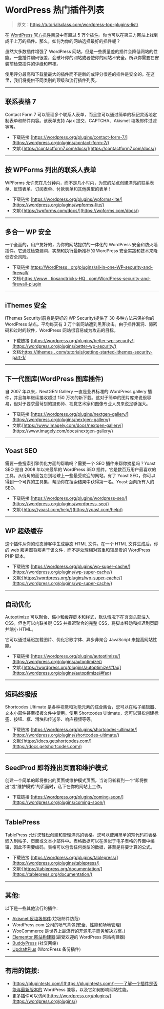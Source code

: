 # WordPress 热门插件列表

> 原文：<https://tutorialsclass.com/wordpress-top-plugins-list/>

在 [WordPress 官方插件目录](https://wordpress.org/plugins/)中有超过 5 万个[插件](https://tutorialsclass.com/wordpress-plugins/)。你也可以在第三方网站上找到成千上万的插件。那么，如何为你的网站选择最好的插件呢？

虽然大多数插件增强了 WordPress 网站，但是一些质量差的插件会降低网站的性能。一些插件编码很差，会破坏你的网站或者使你的网站不安全。所以你需要在安装前检查插件的评级和审核。

使用评分最高和下载量最大的插件而不是新的或评分很差的插件是安全的。在这里，我们将提供不同类别的顶级和流行插件列表。

* * *

## 联系表格 7

Contact Form 7 可以管理多个联系人表单，而且您可以通过简单的标记灵活地定制表单和邮件内容。该表单支持 Ajax 提交、CAPTCHA、Akismet 垃圾邮件过滤等等。

*   下载链接:[https://wordpress.org/plugins/contact-form-7/](https://wordpress.org/plugins/contact-form-7/)
*   文献:[https://contactform7.com/docs/](https://contactform7.com/docs/)

* * *

## 按 WPForms 列出的联系人表单

WPForms 允许您在几分钟内，而不是几小时内，为您的站点创建漂亮的联系表单、反馈表单、订阅表单、付款表单和其他类型的表单！

*   下载链接:[https://wordpress.org/plugins/wpforms-lite/](https://wordpress.org/plugins/wpforms-lite/)
*   文献:[https://wpforms.com/docs/](https://wpforms.com/docs/)

* * *

## 多合一 WP 安全

一个全面的，用户友好的，为你的网站提供的一体化的 WordPress 安全和防火墙插件。它通过检查漏洞，实施和执行最新推荐的 WordPress 安全实践和技术来降低安全风险。

*   下载链接:[https://WordPress . org/plugins/all-in-one-WP-security-and-firewall/](https://wordpress.org/plugins/all-in-one-wp-security-and-firewall/)
*   文档:[https://www . tipsandtricks-HQ . com/WordPress-security-and-firewall-plugin](https://www.tipsandtricks-hq.com/wordpress-security-and-firewall-plugin)

* * *

## iThemes 安全

iThemes Security(前身是更好的 WP Security)提供了 30 多种方法来保护你的 WordPress 站点。平均每天有 3 万个新网站遭到黑客攻击。由于插件漏洞、弱密码和过时的软件，WordPress 网站很容易成为攻击的目标。

*   下载链接:[https://wordpress.org/plugins/better-wp-security/](https://wordpress.org/plugins/better-wp-security/)
*   文档:[https://ithemes . com/tutorials/getting-started-ithemes-security-part-1/](https://ithemes.com/tutorials/getting-started-ithemes-security-part-1/)

* * *

## 下一代图库(WordPress 图库插件)

自 2007 年以来，NextGEN Gallery 一直是业界标准的 WordPress gallery 插件，并且每年继续接收超过 150 万次的新下载。这对于简单的图片库来说很容易，但对于要求最苛刻的摄影师、视觉艺术家和图像专业人员来说足够强大。

*   下载链接:[https://wordpress.org/plugins/nextgen-gallery/](https://wordpress.org/plugins/nextgen-gallery/)
*   文献:[https://www.imagely.com/docs/nextgen-gallery/](https://www.imagely.com/docs/nextgen-gallery/)

* * *

## Yoast SEO

需要一些搜索引擎优化方面的帮助吗？需要一个 SEO 插件来帮你摘星吗？Yoast SEO 是自 2008 年以来最早的 WordPress SEO 插件。它是数百万用户最喜欢的工具，从街角的面包店到地球上一些最受欢迎的网站。有了 Yoast SEO，你可以得到一个可靠的工具集，帮助你在搜索结果中获得第一名。Yoast:面向所有人的 SEO。

*   下载链接:[https://wordpress.org/plugins/wordpress-seo/](https://wordpress.org/plugins/wordpress-seo/)
*   文献:[https://yoast.com/help/](https://yoast.com/help/)

* * *

## WP 超级缓存

这个插件从你的动态博客中生成静态 HTML 文件。在一个 HTML 文件生成后，你的 web 服务器将服务于该文件，而不是处理相对较重和较昂贵的 WordPress PHP 脚本。

*   下载链接:[https://wordpress.org/plugins/wp-super-cache/](https://wordpress.org/plugins/wp-super-cache/)
*   文献:[https://wordpress.org/plugins/wp-super-cache/](https://wordpress.org/plugins/wp-super-cache/)

* * *

## 自动优化

Autoptimize 可以聚合、缩小和缓存脚本和样式，默认情况下在页面头部注入 CSS，但也可以内联关键 CSS 并推迟聚合的完整 CSS，将脚本移动和推迟到页脚并缩小 HTML。

它可以通过延迟加载图片、优化谷歌字体、异步非聚合 JavaScript 来提高网站性能。

*   下载链接:[https://wordpress.org/plugins/autoptimize/](https://wordpress.org/plugins/autoptimize/)
*   文献:[https://wordpress.org/plugins/autoptimize/#faq](https://wordpress.org/plugins/autoptimize/#faq)

* * *

## 短码终极版

Shortcodes Ultimate 是各种视觉和功能元素的综合集合，您可以在帖子编辑器、文本小部件甚至模板文件中使用。使用 Shortcodes Ultimate，您可以轻松创建标签、按钮、框、滑块和传送带、响应视频等等。

*   下载链接:[https://wordpress.org/plugins/shortcodes-ultimate/](https://wordpress.org/plugins/shortcodes-ultimate/)
*   文献:[https://docs.getshortcodes.com/](https://docs.getshortcodes.com/)

* * *

## SeedProd 即将推出页面和维护模式

创建一个简单的即将推出的页面或维护模式页面。当访问者看到一个“即将推出”或“维护模式”的页面时，私下在你的网站上工作。

*   下载链接:[https://wordpress.org/plugins/coming-soon/](https://wordpress.org/plugins/coming-soon/)

* * *

## TablePress

TablePress 允许您轻松创建和管理漂亮的表格。您可以使用简单的短代码将表格嵌入到帖子、页面或文本小部件中。表格数据可以在类似于电子表格的界面中编辑，因此不需要编码。表格可以包含任何类型的数据，甚至是将要计算的公式。

*   下载链接:[https://wordpress.org/plugins/tablepress/](https://wordpress.org/plugins/tablepress/)
*   文献:[https://tablepress.org/documentation/](https://tablepress.org/documentation/)

* * *

## 其他:

以下是一些其他流行的插件:

*   [Akismet 反垃圾邮件](https://wordpress.org/plugins/akismet/)(垃圾邮件防范)
*   WordPress.com 公司的喷气背包(安全、性能和场地管理)
*   WooCommerce 是世界上最流行的开源电子商务解决方案。)
*   [Elementor 网站构建器](https://wordpress.org/plugins/elementor/)(最受欢迎的 WordPress 网站构建器)
*   [BuddyPress](https://wordpress.org/plugins/buddypress/) (社交网络)
*   [UpdraftPlus](https://wordpress.org/plugins/updraftplus/) (WordPress 备份插件)

* * *

## 有用的链接:

*   [https://plugintests.com/](https://plugintests.com/)——了解一个插件是否能与最新版本的 WordPress 兼容，以及它如何影响网站性能。
*   更多插件可以访问[https://wordpress.org/plugins/](https://wordpress.org/plugins/)